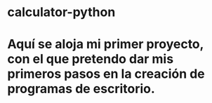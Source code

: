 # calculator-python

# Aquí se aloja mi primer proyecto, con el que pretendo dar mis primeros pasos en la creación de programas de escritorio.

